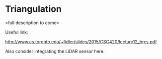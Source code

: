 # Triangulation

\<full description to come\>

Useful link:

http://www.cs.toronto.edu/~fidler/slides/2015/CSC420/lecture12_hres.pdf

Also consider integrating the LiDAR sensor here.
